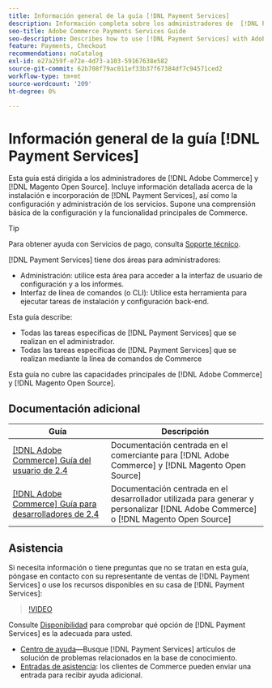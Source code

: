```yaml
---
title: Información general de la guía [!DNL Payment Services]
description: Información completa sobre los administradores de  [!DNL Payment Services] for [!DNL Adobe Commerce] and [!DNL Magento Open Source] y, incluida la instalación e incorporación
seo-title: Adobe Commerce Payments Services Guide
seo-description: Describes how to use [!DNL Payment Services] with Adobe Commerce or [!DNL Magento Open Source].
feature: Payments, Checkout
recommendations: noCatalog
exl-id: e27a259f-e72e-4d73-a103-59167638e582
source-git-commit: 62b708f79ac011ef33b37f67384df7c94571ced2
workflow-type: tm+mt
source-wordcount: '209'
ht-degree: 0%

---
```


# Información general de la guía [!DNL Payment Services]

Esta guía está dirigida a los administradores de [!DNL Adobe Commerce] y [!DNL Magento Open Source]. Incluye información detallada acerca de la instalación e incorporación de [!DNL Payment Services], así como la configuración y administración de los servicios. Supone una comprensión básica de la configuración y la funcionalidad principales de Commerce.

>[!TIP]
>
>Para obtener ayuda con Servicios de pago, consulta [Soporte técnico](#support).

[!DNL Payment Services] tiene dos áreas para administradores:

* Administración: utilice esta área para acceder a la interfaz de usuario de configuración y a los informes.
* Interfaz de línea de comandos (o CLI): Utilice esta herramienta para ejecutar tareas de instalación y configuración back-end.

Esta guía describe:

* Todas las tareas específicas de [!DNL Payment Services] que se realizan en el administrador.
* Todas las tareas específicas de [!DNL Payment Services] que se realizan mediante la línea de comandos de Commerce

Esta guía no cubre las capacidades principales de [!DNL Adobe Commerce] y [!DNL Magento Open Source].

## Documentación adicional

| Guía | Descripción |
|------ | ----------- |
| [[!DNL Adobe Commerce] Guía del usuario de 2.4](https://experienceleague.adobe.com/docs/commerce-admin/user-guides/home.html?lang=es) | Documentación centrada en el comerciante para [!DNL Adobe Commerce] y [!DNL Magento Open Source] |
| [[!DNL Adobe Commerce] Guía para desarrolladores de 2.4](https://developer.adobe.com/commerce/docs) | Documentación centrada en el desarrollador utilizada para generar y personalizar [!DNL Adobe Commerce] o [!DNL Magento Open Source] |

## Asistencia

Si necesita información o tiene preguntas que no se tratan en esta guía, póngase en contacto con su representante de ventas de [!DNL Payment Services] o use los recursos disponibles en su casa de [!DNL Payment Services]:

>[!VIDEO](https://video.tv.adobe.com/v/3448230?captions=spa)

Consulte [Disponibilidad](overview.md#availability) para comprobar qué opción de [!DNL Payment Services] es la adecuada para usted.

* [Centro de ayuda](https://experienceleague.adobe.com/docs/commerce-knowledge-base/kb/overview.html?lang=es)—Busque [!DNL Payment Services] artículos de solución de problemas relacionados en la base de conocimiento.
* [Entradas de asistencia](https://experienceleague.adobe.com/docs/commerce-knowledge-base/kb/help-center-guide/magento-help-center-user-guide.html?lang=es#submit-ticket): los clientes de Commerce pueden enviar una entrada para recibir ayuda adicional.
